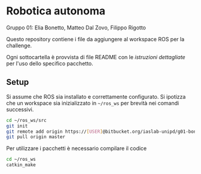 # Robotica autonoma

Gruppo 01: Elia Bonetto, Matteo Dal Zovo, Filippo Rigotto

Questo repository contiene i file da aggiungere al workspace ROS per la challenge.

Ogni sottocartella è provvista di file README con le *istruzioni dettagliate* per l'uso dello specifico pacchetto.

## Setup

Si assume che ROS sia installato e correttamente configurato.
Si ipotizza che un workspace sia inizializzato in `~/ros_ws` per brevità nei comandi successivi.

```bash
cd ~/ros_ws/src
git init
git remote add origin https://[USER]@bitbucket.org/iaslab-unipd/g01-bonetto-dal-zovo-rigotto.git
git pull origin master
```

Per utilizzare i pacchetti è necessario compilare il codice

```bash
cd ~/ros_ws
catkin_make
```
